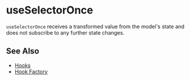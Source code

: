 # useSelectorOnce

`useSelectorOnce` receives a transformed value from the model's state and does not subscribe to any further state changes.

## See Also

- [Hooks](/packages/preact-scoped-model/hooks/README.md)
- [Hook Factory](/packages/preact-scoped-model/docs/hook-factory.md)
